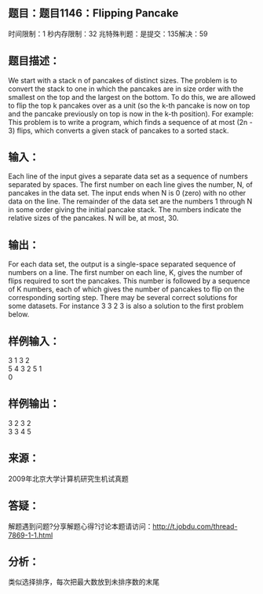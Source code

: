 题目：题目1146：Flipping Pancake
-----------
时间限制：1 秒内存限制：32 兆特殊判题：是提交：135解决：59

题目描述：
-----------
We start with a stack n of pancakes of distinct sizes. The problem is to convert the stack to one in which the pancakes are in size order with the smallest on the top and the largest on the bottom. To do this, we are allowed to flip the top k pancakes over as a unit (so the k-th pancake is now on top and the pancake previously on top is now in the k-th position).
    For example: This problem is to write a program, which finds a sequence of at most (2n - 3) flips, which converts a given stack of pancakes to a sorted stack. 

输入：
-----------
 Each line of the input gives a separate data set as a sequence of numbers separated by spaces. The first number on each line gives the number, N, of pancakes in the data set. The input ends when N is 0 (zero) with no other data on the line. The remainder of the data set are the numbers 1 through N in some order giving the initial pancake stack.
    The numbers indicate the relative sizes of the pancakes. N will be, at most, 30. 

输出：
-----------
For each data set, the output is a single-space separated sequence of numbers on a line. The first number on each line, K, gives the number of flips required to sort the pancakes. This number is followed by a sequence of K numbers, each of which gives the number of pancakes to flip on the corresponding sorting step. There may be several correct solutions for some datasets. For instance 3 3 2 3 is also a solution to the first problem below. 

样例输入：
-----------
3 1 3 2  
5 4 3 2 5 1  
0

样例输出：
-----------
3 2 3 2   
3 3 4 5 

来源：
-----------
2009年北京大学计算机研究生机试真题

答疑：
-----------
解题遇到问题?分享解题心得?讨论本题请访问：http://t.jobdu.com/thread-7869-1-1.html


分析：
----------
类似选择排序，每次把最大数放到未排序数的末尾
